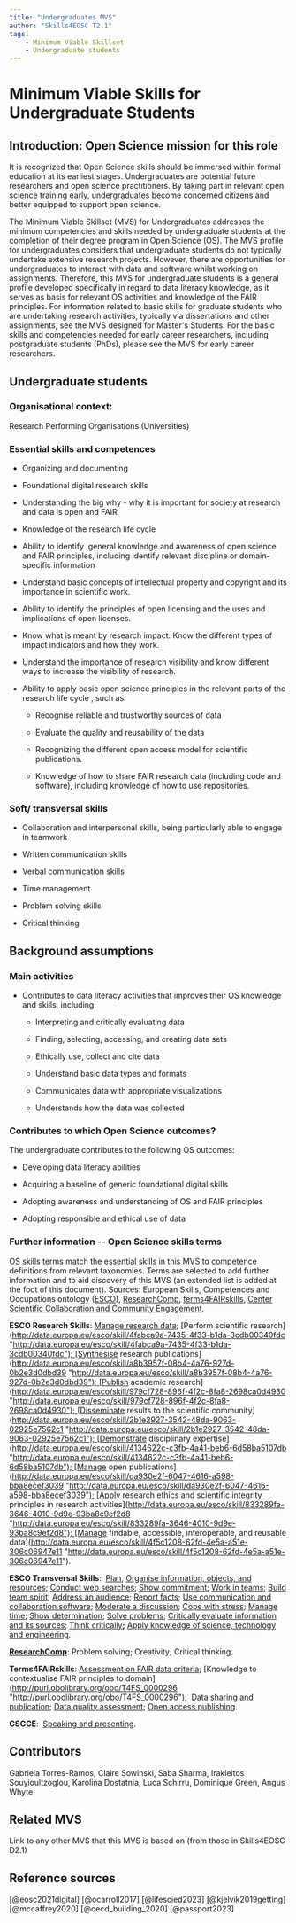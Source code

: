 ```yaml
---
title: "Undergraduates MVS"
author: "Skills4EOSC T2.1"
tags: 
    - Minimum Viable Skillset
    - Undergraduate students
---
```


# Minimum Viable Skills for **Undergraduate Students**

## Introduction: Open Science mission for this role

It is recognized that Open Science skills should be immersed within formal education at its earliest stages. Undergraduates are potential future researchers and open science practitioners. By taking part in relevant open science training early, undergraduates become concerned citizens and better equipped to support open science.

The Minimum Viable Skillset (MVS) for Undergraduates addresses the minimum competencies and skills needed by undergraduate students at the completion of their degree program in Open Science (OS). The MVS profile for undergraduates considers that undergraduate students do not typically undertake extensive research projects. However, there are opportunities for undergraduates to interact with data and software whilst working on assignments. Therefore, this MVS for undergraduate students is a general profile developed specifically in regard to data literacy knowledge, as it serves as basis for relevant OS activities and knowledge of the FAIR principles. For information related to basic skills for graduate students who are undertaking research activities, typically via dissertations and other assignments, see the MVS designed for Master's Students. For the basic skills and competencies needed for early career researchers, including postgraduate students (PhDs), please see the MVS for early career researchers.


## Undergraduate students

### Organisational context:

Research Performing Organisations (Universities)


### Essential skills and competences

- Organizing and documenting

- Foundational digital research skills

- Understanding the big why - why it is important for society at research and data is open and FAIR

- Knowledge of the research life cycle

- Ability to identify  general knowledge and awareness of open science and FAIR principles, including identify relevant discipline or domain-specific information

- Understand basic concepts of intellectual property and copyright and its importance in scientific work.

- Ability to identify the principles of open licensing and the uses and implications of open licenses.

- Know what is meant by research impact. Know the different types of impact indicators and how they work.

- Understand the importance of research visibility and know different ways to increase the visibility of research.

- Ability to apply basic open science principles in the relevant parts of the research life cycle , such as:

  - Recognise reliable and trustworthy sources of data
  
  - Evaluate the quality and reusability of the data
  
  - Recognizing the different open access model for scientific publications.
  
  - Knowledge of how to share FAIR research data (including code and software), including knowledge of how to use repositories.

### Soft/ transversal skills

- Collaboration and interpersonal skills, being particularly able to engage in teamwork

- Written communication skills

- Verbal communication skills

- Time management

- Problem solving skills

- Critical thinking

## Background assumptions

### Main activities

- Contributes to data literacy activities that improves their OS knowledge and skills, including:

  - Interpreting and critically evaluating data
  
  - Finding, selecting, accessing, and creating data sets
  
  - Ethically use, collect and cite data
  
  - Understand basic data types and formats
  
  - Communicates data with appropriate visualizations
  
  - Understands how the data was collected

### Contributes to which Open Science outcomes?

The undergraduate contributes to the following OS outcomes:

- Developing data literacy abilities

- Acquiring a baseline of generic foundational digital skills

- Adopting awareness and understanding of OS and FAIR principles

- Adopting responsible and ethical use of data

### Further information -- Open Science skills terms

OS skills terms match the essential skills in this MVS to competence definitions from relevant taxonomies. Terms are selected to add further information and to aid discovery of this MVS (an extended list is added at the foot of this document).  Sources: European Skills, Competences and Occupations ontology ([ESCO](https://esco.ec.europa.eu/en/classification/skill_main "https://esco.ec.europa.eu/en/classification/skill_main")), [ResearchComp](https://research-and-innovation.ec.europa.eu/jobs-research/researchcomp-european-competence-framework-researchers_en "https://research-and-innovation.ec.europa.eu/jobs-research/researchcomp-european-competence-framework-researchers_en"), [terms4FAIRskills](https://obofoundry.org/ontology/t4fs.html "https://obofoundry.org/ontology/t4fs.html"), [Center Scientific Collaboration and Community Engagement](https://www.cscce.org/resources/glossary/ "https://www.cscce.org/resources/glossary/").

**ESCO Research Skills**: [Manage research data](http://data.europa.eu/esco/skill/08b04e53-ed25-41a2-9f90-0b9cd939ba3d "http://data.europa.eu/esco/skill/08b04e53-ed25-41a2-9f90-0b9cd939ba3d"); [Perform scientific research](http://data.europa.eu/esco/skill/4fabca9a-7435-4f33-b1da-3cdb00340fdc "http://data.europa.eu/esco/skill/4fabca9a-7435-4f33-b1da-3cdb00340fdc"); [Synthesise research publications](http://data.europa.eu/esco/skill/a8b3957f-08b4-4a76-927d-0b2e3d0dbd39 "http://data.europa.eu/esco/skill/a8b3957f-08b4-4a76-927d-0b2e3d0dbd39"); [Publish academic research](http://data.europa.eu/esco/skill/979cf728-896f-4f2c-8fa8-2698ca0d4930 "http://data.europa.eu/esco/skill/979cf728-896f-4f2c-8fa8-2698ca0d4930"); [Disseminate results to the scientific community](http://data.europa.eu/esco/skill/2b1e2927-3542-48da-9063-02925e7562c1 "http://data.europa.eu/esco/skill/2b1e2927-3542-48da-9063-02925e7562c1"); [Demonstrate disciplinary expertise](http://data.europa.eu/esco/skill/4134622c-c3fb-4a41-beb6-6d58ba5107db "http://data.europa.eu/esco/skill/4134622c-c3fb-4a41-beb6-6d58ba5107db"); [Manage open publications](http://data.europa.eu/esco/skill/da930e2f-6047-4616-a598-bba8ecef3039 "http://data.europa.eu/esco/skill/da930e2f-6047-4616-a598-bba8ecef3039"); [Apply research ethics and scientific integrity principles in research activities](http://data.europa.eu/esco/skill/833289fa-3646-4010-9d9e-93ba8c9ef2d8 "http://data.europa.eu/esco/skill/833289fa-3646-4010-9d9e-93ba8c9ef2d8"); [Manage findable, accessible, interoperable, and reusable data](http://data.europa.eu/esco/skill/4f5c1208-62fd-4e5a-a51e-306c06947e11 "http://data.europa.eu/esco/skill/4f5c1208-62fd-4e5a-a51e-306c06947e11").

**ESCO Transversal Skills**:  [Plan](http://data.europa.eu/esco/skill/e49f4158-9d4c-425d-bf32-dfe89b19840a "http://data.europa.eu/esco/skill/e49f4158-9d4c-425d-bf32-dfe89b19840a"), [Organise information, objects, and resources](http://data.europa.eu/esco/skill/6b305973-8993-475f-bd8a-daf037c61401 "http://data.europa.eu/esco/skill/6b305973-8993-475f-bd8a-daf037c61401"); [Conduct web searches](http://data.europa.eu/esco/skill/ba93b71b-c433-4a01-8246-ed2daa85a9a2 "http://data.europa.eu/esco/skill/ba93b71b-c433-4a01-8246-ed2daa85a9a2"); [Show commitment](http://data.europa.eu/esco/skill/1fce1197-3a5b-45b7-8797-575cd3b57a01 "http://data.europa.eu/esco/skill/1fce1197-3a5b-45b7-8797-575cd3b57a01"); [Work in teams](http://data.europa.eu/esco/skill/60c78287-22eb-4103-9c8c-28deaa460da0 "http://data.europa.eu/esco/skill/60c78287-22eb-4103-9c8c-28deaa460da0"); [Build team spirit](http://data.europa.eu/esco/skill/b19e0820-a96f-4c0a-a724-3c056180c1b3 "http://data.europa.eu/esco/skill/b19e0820-a96f-4c0a-a724-3c056180c1b3"); [Address an audience](http://data.europa.eu/esco/skill/609a8ac1-9d29-4237-9886-596dbbe7ca8a "http://data.europa.eu/esco/skill/609a8ac1-9d29-4237-9886-596dbbe7ca8a"); [Report facts](http://data.europa.eu/esco/skill/be6ab363-3de1-427f-a8ef-85d5b0250822 "http://data.europa.eu/esco/skill/be6ab363-3de1-427f-a8ef-85d5b0250822"); [Use communication and collaboration software](http://data.europa.eu/esco/skill/b080a008-a35d-4bd0-92e9-edf3773bb2b7 "http://data.europa.eu/esco/skill/b080a008-a35d-4bd0-92e9-edf3773bb2b7"); [Moderate a discussion](http://data.europa.eu/esco/skill/5b46f572-7ced-4efd-b270-a81a164d521c "http://data.europa.eu/esco/skill/5b46f572-7ced-4efd-b270-a81a164d521c"); [Cope with stress](http://data.europa.eu/esco/skill/7a147904-22b3-498a-b4d9-7bceeb86b45d "http://data.europa.eu/esco/skill/7a147904-22b3-498a-b4d9-7bceeb86b45d"); [Manage time](http://data.europa.eu/esco/skill/d9013e0e-e937-43d5-ab71-0e917ee882b8 "http://data.europa.eu/esco/skill/d9013e0e-e937-43d5-ab71-0e917ee882b8"); [Show determination](http://data.europa.eu/esco/skill/19a64e91-bfe3-4c48-9225-3bb1229b12f0 "http://data.europa.eu/esco/skill/19a64e91-bfe3-4c48-9225-3bb1229b12f0"); [Solve problems](http://data.europa.eu/esco/skill/adc6dc11-3376-467b-96c5-9b0a21edc869 "http://data.europa.eu/esco/skill/adc6dc11-3376-467b-96c5-9b0a21edc869"); [Critically evaluate information and its sources](http://data.europa.eu/esco/skill/db33c0f3-43ee-4ba3-ba47-9269ac837697 "http://data.europa.eu/esco/skill/db33c0f3-43ee-4ba3-ba47-9269ac837697"); [Think critically](http://data.europa.eu/esco/skill/7dd94ad3-13d6-43fe-8b94-51fcbf67ced9 "http://data.europa.eu/esco/skill/7dd94ad3-13d6-43fe-8b94-51fcbf67ced9")**;** [Apply knowledge of science, technology and engineering](http://data.europa.eu/esco/skill/5c3ab99d-a3f1-4620-9602-d12d2151a03d "http://data.europa.eu/esco/skill/5c3ab99d-a3f1-4620-9602-d12d2151a03d").

[**ResearchComp**](https://research-and-innovation.ec.europa.eu/system/files/2023-04/ec_rtd_research-competence-presentation.pdf "https://research-and-innovation.ec.europa.eu/system/files/2023-04/ec_rtd_research-competence-presentation.pdf"): Problem solving; Creativity; Critical thinking.

**Terms4FAIRskills**: [Assessment on FAIR data criteria](https://www.ebi.ac.uk/ols4/ontologies/t4fs/classes/http%253A%252F%252Fpurl.obolibrary.org%252Fobo%252FT4FS_0000252?lang=en "https://www.ebi.ac.uk/ols4/ontologies/t4fs/classes/http%253A%252F%252Fpurl.obolibrary.org%252Fobo%252FT4FS_0000252?lang=en"); [Knowledge to contextualise FAIR principles to domain](http://purl.obolibrary.org/obo/T4FS_0000296 "http://purl.obolibrary.org/obo/T4FS_0000296");  [Data sharing and publication](https://www.ebi.ac.uk/ols4/ontologies/t4fs/classes/http%253A%252F%252Fpurl.obolibrary.org%252Fobo%252FT4FS_0000247?lang=en "https://www.ebi.ac.uk/ols4/ontologies/t4fs/classes/http%253A%252F%252Fpurl.obolibrary.org%252Fobo%252FT4FS_0000247?lang=en"); [Data quality assessment](https://www.ebi.ac.uk/ols4/ontologies/t4fs/classes/http%253A%252F%252Fpurl.obolibrary.org%252Fobo%252FT4FS_0000153?lang=en "https://www.ebi.ac.uk/ols4/ontologies/t4fs/classes/http%253A%252F%252Fpurl.obolibrary.org%252Fobo%252FT4FS_0000153?lang=en"); [Open access publishing](https://www.ebi.ac.uk/ols4/ontologies/t4fs/classes/http%253A%252F%252Fpurl.obolibrary.org%252Fobo%252FT4FS_0000193?lang=en "https://www.ebi.ac.uk/ols4/ontologies/t4fs/classes/http%253A%252F%252Fpurl.obolibrary.org%252Fobo%252FT4FS_0000193?lang=en").

**CSCCE**:  [Speaking and presenting](https://www.cscce.org/glossary/speaking-and-presenting/ "https://www.cscce.org/glossary/speaking-and-presenting/").

## Contributors
Gabriela Torres-Ramos, Claire Sowinski, Saba Sharma, Irakleitos Souyioultzoglou, Karolina Dostatnia, Luca Schirru, Dominique Green, Angus Whyte



## Related MVS
Link to any other MVS that this MVS is based on (from those in Skills4EOSC D2.1)

## Reference sources

[@eosc2021digital] [@ocarroll2017] [@lifescied2023] [@kjelvik2019getting] [@mccaffrey2020] [@oecd_building_2020] [@passport2023]
